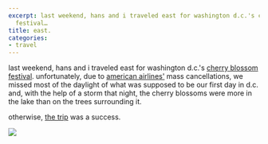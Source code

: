 ```yaml
---
excerpt: last weekend, hans and i traveled east for washington d.c.'s cherry blossom
  festival…
title: east.
categories:
- travel
---
```


last weekend, hans and i traveled east for washington d.c.'s [cherry blossom festival](http://www.nationalcherryblossomfestival.org/cms/index.php?id=390). unfortunately, due to [american airlines'](http://www.aa.com/index_us.jhtml) mass cancellations, we missed most of the daylight of what was supposed to be our first day in d.c. and, with the help of a storm that night, the cherry blossoms were more in the lake than on the trees surrounding it.

otherwise, [the trip](http://flickr.com/photos/alwaysayingoodbye/sets/72157604595466670/) was a success.

![](http://farm3.staticflickr.com/2368/2422146326_87d0cea48b_o.jpg)
